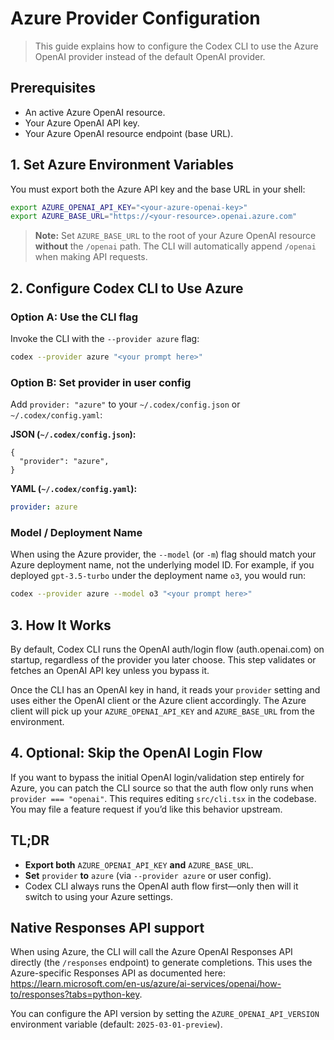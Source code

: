 # Azure Provider Configuration

> This guide explains how to configure the Codex CLI to use the Azure OpenAI provider instead of the default OpenAI provider.

## Prerequisites

- An active Azure OpenAI resource.
- Your Azure OpenAI API key.
- Your Azure OpenAI resource endpoint (base URL).

## 1. Set Azure Environment Variables

You must export both the Azure API key and the base URL in your shell:

```bash
export AZURE_OPENAI_API_KEY="<your-azure-openai-key>"
export AZURE_BASE_URL="https://<your-resource>.openai.azure.com"
```

> **Note:** Set `AZURE_BASE_URL` to the root of your Azure OpenAI resource **without** the `/openai` path. The CLI will automatically append `/openai` when making API requests.

## 2. Configure Codex CLI to Use Azure

### Option A: Use the CLI flag

Invoke the CLI with the `--provider azure` flag:

```bash
codex --provider azure "<your prompt here>"
```

### Option B: Set provider in user config

Add `provider: "azure"` to your `~/.codex/config.json` or `~/.codex/config.yaml`:

**JSON (`~/.codex/config.json`):**

```jsonc
{
  "provider": "azure",
}
```

**YAML (`~/.codex/config.yaml`):**

```yaml
provider: azure
```

### Model / Deployment Name

When using the Azure provider, the `--model` (or `-m`) flag should match your Azure deployment name, not the underlying model ID. For example, if you deployed `gpt-3.5-turbo` under the deployment name `o3`, you would run:

```bash
codex --provider azure --model o3 "<your prompt here>"
```

## 3. How It Works

By default, Codex CLI runs the OpenAI auth/login flow (auth.openai.com) on startup, regardless of the provider you later choose. This step validates or fetches an OpenAI API key unless you bypass it.

Once the CLI has an OpenAI key in hand, it reads your `provider` setting and uses either the OpenAI client or the Azure client accordingly. The Azure client will pick up your `AZURE_OPENAI_API_KEY` and `AZURE_BASE_URL` from the environment.

## 4. Optional: Skip the OpenAI Login Flow

If you want to bypass the initial OpenAI login/validation step entirely for Azure, you can patch the CLI source so that the auth flow only runs when `provider === "openai"`. This requires editing `src/cli.tsx` in the codebase. You may file a feature request if you’d like this behavior upstream.

## TL;DR

- **Export both** `AZURE_OPENAI_API_KEY` **and** `AZURE_BASE_URL`.
- **Set** `provider` **to** `azure` (via `--provider azure` or user config).
- Codex CLI always runs the OpenAI auth flow first—only then will it switch to using your Azure settings.

## Native Responses API support

When using Azure, the CLI will call the Azure OpenAI Responses API directly (the `/responses` endpoint) to generate completions. This uses the Azure-specific Responses API as documented here: https://learn.microsoft.com/en-us/azure/ai-services/openai/how-to/responses?tabs=python-key.

You can configure the API version by setting the `AZURE_OPENAI_API_VERSION` environment variable (default: `2025-03-01-preview`).
